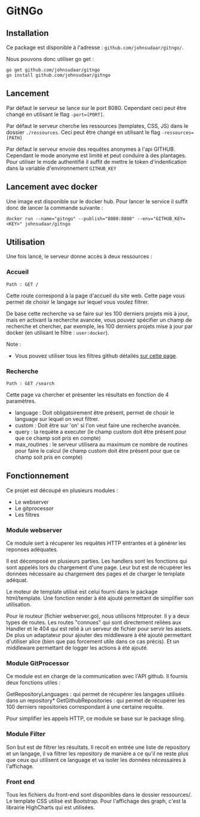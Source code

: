 # GitNGo

## Installation

Ce package est disponible à l'adresse : `github.com/johnsudaar/gitngo/`.

Nous pouvons donc utiliser go get :
```shell
go get github.com/johnsudaar/gitngo
go install github.com/johnsudaar/gitngo
```

## Lancement

Par défaut le serveur se lance sur le port 8080. Cependant ceci peut être changé en utilisant le flag `-port=[PORT]`.

Par défaut le serveur cherche les ressources (templates, CSS, JS) dans le dossier `./ressources`. Ceci peut être changé en utilisant le flag `-ressources=[PATH]`

Par défaut le serveur envoie des requêtes anonymes à l'api GITHUB. Cependant le mode anonyme est limité et peut conduire à des plantages.
Pour utiliser le mode authentifié il suffit de mettre le token d'indentication dans la variable d'environnement `GITHUB_KEY`

## Lancement avec docker

Une image est disponible sur le docker hub. Pour lancer le service il suffit donc de lancer la commande suivante :

```shell
docker run --name="gitngo" --publish="8080:8080" --env="GITHUB_KEY=<KEY>" johnsudaar/gitngo
```

## Utilisation
Une fois lancé, le serveur donne accès à deux ressources :

### Accueil

`Path : GET / `

Cette route correspond à la page d'accueil du site web. Cette page vous permet de choisir le langage sur lequel vous voulez filtrer.

De base cette recherche va se faire sur les 100 derniers projets mis à jour, mais en activant la recherche avancée, vous pouvez spécifier un champ de recherche et chercher, par exemple, les 100 derniers projets mise à jour par docker (en utilisant le filtre : `user:docker`).

Note :
* Vous pouvez utiliser tous les filtres github détailés [sur cette page](https://help.github.com/articles/searching-repositories/).

### Recherche
`Path : GET /search`

Cette page va chercher et présenter les résultats en fonction de 4 paramètres.

* language : Doit obligatoirement être présent, permet de chosir le language sur lequel on veut filtrer.
* custom : Doit être sur 'on' si l'on veut faire une recherche avancée.
* query : la requète a executer (le champ custom doit être présent pour que ce champ soit pris en compte)
* max_routines : le serveur utilisera au maximum ce nombre de routines pour faire le calcul (le champ custom doit être présent pour que ce champ soit pris en compte)

## Fonctionnement

Ce projet est découpé en plusieurs modules :
* Le webserver
* Le gitprocessor
* Les filtres

### Module webserver

Ce module sert à récuperer les requêtes HTTP entrantes et à générer les reponses adéquates.

Il est décomposé en plusieurs parties.
Les handlers sont les fonctions qui sont appelés lors du chargement d'une page. Leur but est de récupérer les données nécessaire au chargement des pages et de charger le template adéquat.

Le moteur de template utilisé est celui fourni dans le package html/template. Une fonction render à été ajouté permettant de simplifier son utilisation.

Pour le routeur (fichier webserver.go), nous utilisons httprouter. Il y a deux types de routes. Les routes "connues" qui sont directement relièes aux Handler et le 404 qui est relié à un serveur de fichier pour servir les assets. De plus un adaptateur pour ajouter des middleware à été ajouté permettant d'utiliser alice (bien que pas forcement utile dans ce cas précis). Et un middleware permettant de logger les actions à été ajouté.

### Module GitProcessor

Ce module est en charge de la communication avec l'API github. Il fournis deux fonctions utiles :

GetRepositoryLanguages : qui permet de récupérer les langages utilisés dans un repository*
GetGithubRepositories : qui permet de récupérer les 100 derniers repositories correspondant à une certaine requête.

Pour simplifier les appels HTTP, ce module se base sur le package sling.

### Module Filter

Son but est de filtrer les résultats. Il recoit en entrée une liste de repository et un langage, il va filtrer les repository de manière a ce qu'il ne reste plus que ceux qui utilisent ce language et va isoler les données nécessaires à l'affichage.

### Front end
Tous les fichiers du front-end sont disponibles dans le dossier ressources/.
Le template CSS utilisé est Bootstrap.
Pour l'affichage des graph, c'est la librairie HighCharts qui est utilisées.
